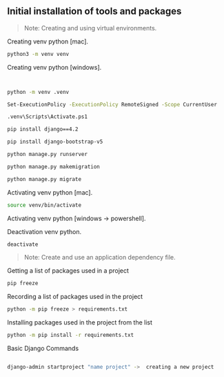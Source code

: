## Initial installation of tools and packages

> Note: Creating and using virtual environments.

Сreating venv python [mac].

```sh
python3 -m venv venv
```

Сreating venv python [windows].

```sh


python -m venv .venv

Set-ExecutionPolicy -ExecutionPolicy RemoteSigned -Scope CurrentUser

.venv\Scripts\Activate.ps1

pip install django==4.2

pip install django-bootstrap-v5

python manage.py runserver

python manage.py makemigration

python manage.py migrate
```

Activating venv python [mac].

```sh
source venv/bin/activate 
```
Activating venv python [windows -> powershell].


Deactivation venv python.

```sh
deactivate
```

> Note: Create and use an application dependency file.

Getting a list of packages used in a project

```sh
pip freeze
```

Recording a list of packages used in the project
```sh
python -m pip freeze > requirements.txt
```

Installing packages used in the project from the list
```sh
python -m pip install -r requirements.txt
```
Basic Django Commands
```sh

django-admin startproject "name project" ->  creating a new project
```